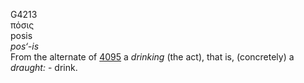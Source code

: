 G4213  
πόσις  
posis  
*pos‘-is*  
From the alternate of [4095](g4095) a *drinking* (the act), that is,
(concretely) a *draught:* - drink.  
